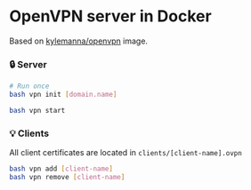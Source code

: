 # OpenVPN server in Docker

Based on [kylemanna/openvpn](https://hub.docker.com/r/kylemanna/openvpn) image.

### 🔒 Server

```bash
# Run once
bash vpn init [domain.name]

bash vpn start
```

### 💡 Clients

All client certificates are located in `clients/[client-name].ovpn`

```bash
bash vpn add [client-name]
bash vpn remove [client-name]
```
